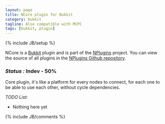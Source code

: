 ```yaml
---
layout: page
title: NCore plugin for Bukkit
category: bukkit
tagline: Also compatible with MCPC
tags: [bukkit, plugin]
---
```

{% include JB/setup %}

NCore is a [Bukkit][] plugin and is part of the [NPlugins][] project.
You can view the source of all plugins in the [NPlugins Github repository][].

### *Status :* Indev - 50%

Core plugin, it's like a platform for every nodes to connect, for each one to be able to use each other, without cycle dependencies.

_TODO List:_
* Nothing here yet

{% include JB/comments %}

<!--- Under this lines are links defined --->
[Bukkit]: http://bukkit.org "Bukkit Forums"

[NPlugins]: /bukkit/NPlugins "NPlugins project page"
[NPlugins Github repository]: https://github.com/Ribesg/NPlugins "NPlugins Github repository"